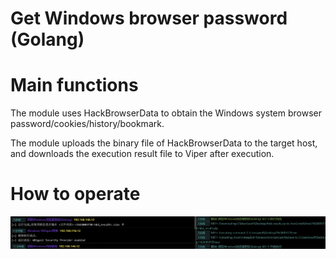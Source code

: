# Get Windows browser password (Golang)

# Main functions

The module uses HackBrowserData to obtain the Windows system browser password/cookies/history/bookmark.

The module uploads the binary file of HackBrowserData to the target host, and downloads the execution result file to Viper after execution.

# How to operate

![1624003756199-f750d80e-5607-41bc-9a0b-73d153dda000.webp](./img/XPXqCKL9QcyTzaCr/1624003756199-f750d80e-5607-41bc-9a0b-73d153dda000-965354.webp)


